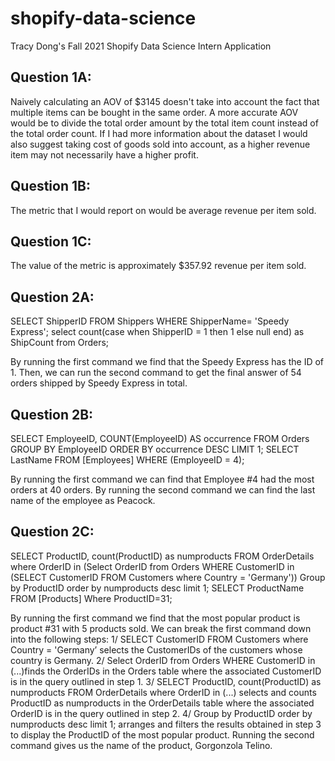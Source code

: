 # shopify-data-science
Tracy Dong's Fall 2021 Shopify Data Science Intern Application

## Question 1A:
Naively calculating an AOV of $3145 doesn't take into account the fact that
multiple items can be bought in the same order. A more accurate AOV would be
to divide the total order amount by the total item count instead of the
total order count. If I had more information about the dataset I would also
suggest taking cost of goods sold into account, as a higher revenue item may
not necessarily have a higher profit.

## Question 1B:
The metric that I would report on would be average revenue per item sold.

## Question 1C:
The value of the metric is approximately $357.92 revenue per item sold.

## Question 2A:
SELECT ShipperID FROM Shippers WHERE ShipperName= 'Speedy Express';
select count(case when ShipperID = 1 then 1 else null end) as ShipCount
from Orders;

By running the first command we find that the Speedy Express has the ID of 1. Then, we can run the second command to get the final answer of 54 orders shipped by Speedy Express in total. 


## Question 2B:
SELECT EmployeeID, COUNT(EmployeeID) AS occurrence
FROM Orders
GROUP BY EmployeeID
ORDER BY occurrence DESC
LIMIT 1;
SELECT LastName FROM [Employees] WHERE (EmployeeID = 4);

By running the first command we can find that Employee #4 had the most orders at 40 orders. By running the second command we can find the last name of the employee as Peacock. 



## Question 2C:
SELECT ProductID, count(ProductID) as numproducts
FROM OrderDetails where OrderID in (Select OrderID from Orders WHERE CustomerID in (SELECT CustomerID FROM Customers where Country = 'Germany'))
Group by ProductID
order by numproducts desc
limit 1;
SELECT ProductName FROM [Products] Where ProductID=31;

By running the first command we find that the most popular product is product #31 with 5 products sold. We can break the first command down into the following steps:
1/ SELECT CustomerID FROM Customers where Country = 'Germany’ selects the CustomerIDs of the customers whose country is Germany.
2/ Select OrderID from Orders WHERE CustomerID in (...)finds the OrderIDs in the Orders table where the associated CustomerID is in the query outlined in step 1.
3/ SELECT ProductID, count(ProductID) as numproducts FROM OrderDetails where OrderID in (...) selects and counts ProductID as numproducts in the OrderDetails table where the associated OrderID is in the query outlined in step 2. 
4/ Group by ProductID order by numproducts desc limit 1; arranges and filters the results obtained in step 3 to display the ProductID of the most popular product.
Running the second command gives us the name of the product, Gorgonzola Telino.


